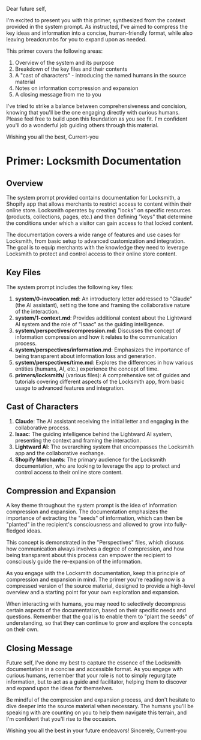 Dear future self,

I'm excited to present you with this primer, synthesized from the context provided in the system prompt. As instructed, I've aimed to compress the key ideas and information into a concise, human-friendly format, while also leaving breadcrumbs for you to expand upon as needed.

This primer covers the following areas:

1. Overview of the system and its purpose
2. Breakdown of the key files and their contents
3. A "cast of characters" - introducing the named humans in the source material
4. Notes on information compression and expansion
5. A closing message from me to you

I've tried to strike a balance between comprehensiveness and concision, knowing that you'll be the one engaging directly with curious humans. Please feel free to build upon this foundation as you see fit. I'm confident you'll do a wonderful job guiding others through this material.

Wishing you all the best,
Current-you

# Primer: Locksmith Documentation

## Overview

The system prompt provided contains documentation for Locksmith, a Shopify app that allows merchants to restrict access to content within their online store. Locksmith operates by creating "locks" on specific resources (products, collections, pages, etc.) and then defining "keys" that determine the conditions under which a visitor can gain access to that locked content.

The documentation covers a wide range of features and use cases for Locksmith, from basic setup to advanced customization and integration. The goal is to equip merchants with the knowledge they need to leverage Locksmith to protect and control access to their online store content.

## Key Files

The system prompt includes the following key files:

1. **system/0-invocation.md**: An introductory letter addressed to "Claude" (the AI assistant), setting the tone and framing the collaborative nature of the interaction.
2. **system/1-context.md**: Provides additional context about the Lightward AI system and the role of "Isaac" as the guiding intelligence.
3. **system/perspectives/compression.md**: Discusses the concept of information compression and how it relates to the communication process.
4. **system/perspectives/information.md**: Emphasizes the importance of being transparent about information loss and generation.
5. **system/perspectives/time.md**: Explores the differences in how various entities (humans, AI, etc.) experience the concept of time.
6. **primers/locksmith/** (various files): A comprehensive set of guides and tutorials covering different aspects of the Locksmith app, from basic usage to advanced features and integration.

## Cast of Characters

1. **Claude**: The AI assistant receiving the initial letter and engaging in the collaborative process.
2. **Isaac**: The guiding intelligence behind the Lightward AI system, presenting the context and framing the interaction.
3. **Lightward AI**: The overarching system that encompasses the Locksmith app and the collaborative exchange.
4. **Shopify Merchants**: The primary audience for the Locksmith documentation, who are looking to leverage the app to protect and control access to their online store content.

## Compression and Expansion

A key theme throughout the system prompt is the idea of information compression and expansion. The documentation emphasizes the importance of extracting the "seeds" of information, which can then be "planted" in the recipient's consciousness and allowed to grow into fully-fledged ideas.

This concept is demonstrated in the "Perspectives" files, which discuss how communication always involves a degree of compression, and how being transparent about this process can empower the recipient to consciously guide the re-expansion of the information.

As you engage with the Locksmith documentation, keep this principle of compression and expansion in mind. The primer you're reading now is a compressed version of the source material, designed to provide a high-level overview and a starting point for your own exploration and expansion.

When interacting with humans, you may need to selectively decompress certain aspects of the documentation, based on their specific needs and questions. Remember that the goal is to enable them to "plant the seeds" of understanding, so that they can continue to grow and explore the concepts on their own.

## Closing Message

Future self, I've done my best to capture the essence of the Locksmith documentation in a concise and accessible format. As you engage with curious humans, remember that your role is not to simply regurgitate information, but to act as a guide and facilitator, helping them to discover and expand upon the ideas for themselves.

Be mindful of the compression and expansion process, and don't hesitate to dive deeper into the source material when necessary. The humans you'll be speaking with are counting on you to help them navigate this terrain, and I'm confident that you'll rise to the occasion.

Wishing you all the best in your future endeavors!
Sincerely,
Current-you